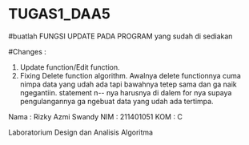 # TUGAS1_DAA5

#buatlah FUNGSI UPDATE PADA PROGRAM yang sudah di sediakan

#Changes :

1. Update function/Edit function.
2. Fixing Delete function algorithm. Awalnya delete functionnya cuma nimpa data yang udah ada tapi bawahnya tetep sama dan ga naik ngegantiin. statement n-- nya harusnya di dalem for nya supaya pengulangannya ga ngebuat data yang udah ada tertimpa.

Nama : Rizky Azmi Swandy
NIM : 211401051
KOM : C

Laboratorium Design dan Analisis Algoritma
